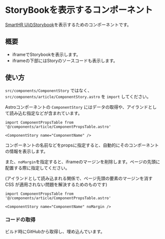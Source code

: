 # StoryBookを表示するコンポーネント

[SmartHR UIのStorybook](https://story.smarthr-ui.dev/)を表示するためのコンポーネントです。

## 概要

- iframeでStorybookを表示します。
- iframeの下部にはStoryのソースコードも表示します。

## 使い方

`src/components/ComponentStory` ではなく、`src/components/article/ComponentStory.astro` を `import` してください。

Astroコンポーネントの `ComponentStory` にはデータの取得や、アイランドとして読み込む指定などが含まれています。

```mdx
import ComponentPropsTable from '@/components/article/ComponentPropsTable.astro'

<ComponentStory name="ComponentName" />
```

コンポーネントの名前などをpropsに指定すると、自動的にそのコンポーネントの情報を表示します。

また、`noMargin`を指定すると、iframeのマージンを削除します。ページの先頭に配置する際に指定してください。

(アイランドとして読み込まれる関係で、ページ先頭の要素のマージンを消す CSS が適用されない問題を解決するためのものです)

```mdx
import ComponentPropsTable from '@/components/article/ComponentPropsTable.astro'

<ComponentStory name="ComponentName" noMargin />
```

### コードの取得

ビルド時にGitHubから取得し、埋め込んでいます。

